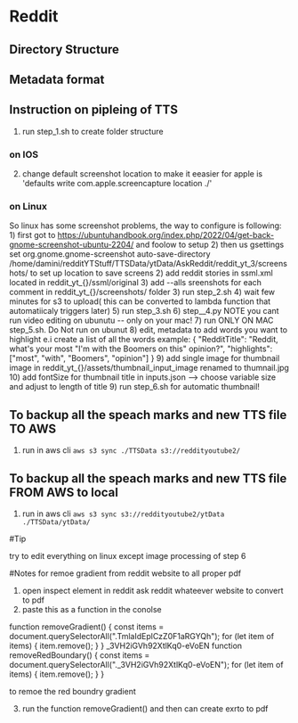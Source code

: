 # Reddit


## Directory Structure

## Metadata format

## Instruction on pipleing of TTS
1) run step_1.sh to create folder structure
### on IOS
2) change default screenshot location to make it eeasier for apple is
    'defaults write com.apple.screencapture location ./'
### on Linux
So linux has some screenshot problems, the way to configure is following:
    1) first got to https://ubuntuhandbook.org/index.php/2022/04/get-back-gnome-screenshot-ubuntu-2204/ and foolow to setup
    2) then us gsettings set org.gnome.gnome-screenshot auto-save-directory /home/damini/redditYTStuff/TTSData/ytData/AskReddit/reddit_yt_3/screenshots/
    to set up location to save screens
2) add reddit stories in ssml.xml located in reddit_yt_{}/ssml/original
3) add --alls sreenshots for each comment in reddit_yt_{}/screenshots/ folder
3) run step_2.sh
4) wait few minutes for s3 to upload( this can be converted to lambda function that automatiicaly triggers later)
5) run step_3.sh
6) step__4.py
NOTE you cant run video editing on ubunutu -- only on your mac!
7) run ONLY ON MAC step_5.sh. Do Not run on ubunut
8) edit, metadata to add words you want to highlight e.i create a list of all the words
example:
{
"RedditTitle": "Reddit, what's your most \"I'm with the Boomers on this\" opinion?",
"highlights":  ["most", "with", "Boomers", "opinion"]
}
9) add single image for thumbnail image in reddit_yt_{}/assets/thumbnail_input_image renamed to thumnail.jpg
10) add fontSize for thumbnail title in inputs.json --> choose variable size and adjust to length of title
9) run step_6.sh for automatic thumbnail!

## To backup all the speach marks and new TTS file TO AWS
1) run in aws cli
    `aws s3 sync ./TTSData s3://reddityoutube2/`
## To backup all the speach marks and new TTS file FROM AWS to local
1) run in aws cli
    `aws s3 sync s3://reddityoutube2/ytData ./TTSData/ytData/ `

#Tip

try to edit everything on linux except image processing of step 6



#Notes for remoe gradient from reddit website to all proper pdf
1) open inspect element in reddit ask reddit whateever website to convert to pdf
2) paste this as a function in the conolse

function removeGradient() {
    const items = document.querySelectorAll(".TmlaIdEplCzZ0F1aRGYQh");
    for (let item of items) {
         item.remove();
    }
}
_3VH2iGVh92XtlKq0-eVoEN
function removeRedBoundary() {
    const items = document.querySelectorAll("._3VH2iGVh92XtlKq0-eVoEN");
    for (let item of items) {
         item.remove();
    }
}

to remoe the red boundry gradient



3) run the function removeGradient()
and then can create exrto to pdf

